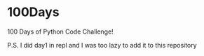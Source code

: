 # 100Days
100 Days of Python Code Challenge! 











P.S. I did day1 in repl and I was too lazy to add it to this repository
